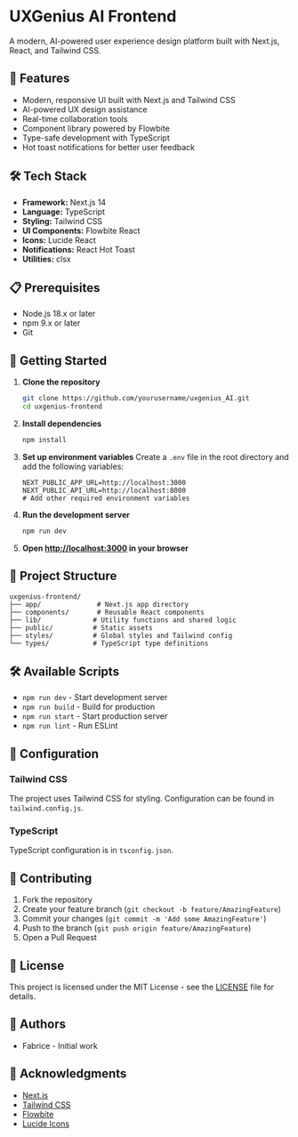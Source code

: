 # UXGenius AI Frontend

A modern, AI-powered user experience design platform built with Next.js, React, and Tailwind CSS.

## 🚀 Features

- Modern, responsive UI built with Next.js and Tailwind CSS
- AI-powered UX design assistance
- Real-time collaboration tools
- Component library powered by Flowbite
- Type-safe development with TypeScript
- Hot toast notifications for better user feedback

## 🛠️ Tech Stack

- **Framework:** Next.js 14
- **Language:** TypeScript
- **Styling:** Tailwind CSS
- **UI Components:** Flowbite React
- **Icons:** Lucide React
- **Notifications:** React Hot Toast
- **Utilities:** clsx

## 📋 Prerequisites

- Node.js 18.x or later
- npm 9.x or later
- Git

## 🚀 Getting Started

1. **Clone the repository**
   ```bash
   git clone https://github.com/yourusername/uxgenius_AI.git
   cd uxgenius-frontend
   ```

2. **Install dependencies**
   ```bash
   npm install
   ```

3. **Set up environment variables**
   Create a `.env` file in the root directory and add the following variables:
   ```env
   NEXT_PUBLIC_APP_URL=http://localhost:3000
   NEXT_PUBLIC_API_URL=http://localhost:8000
   # Add other required environment variables
   ```

4. **Run the development server**
   ```bash
   npm run dev
   ```

5. **Open [http://localhost:3000](http://localhost:3000) in your browser**

## 📁 Project Structure

```
uxgenius-frontend/
├── app/              # Next.js app directory
├── components/       # Reusable React components
├── lib/             # Utility functions and shared logic
├── public/          # Static assets
├── styles/          # Global styles and Tailwind config
└── types/           # TypeScript type definitions
```

## 🛠️ Available Scripts

- `npm run dev` - Start development server
- `npm run build` - Build for production
- `npm run start` - Start production server
- `npm run lint` - Run ESLint

## 🔧 Configuration

### Tailwind CSS
The project uses Tailwind CSS for styling. Configuration can be found in `tailwind.config.js`.

### TypeScript
TypeScript configuration is in `tsconfig.json`.

## 🤝 Contributing

1. Fork the repository
2. Create your feature branch (`git checkout -b feature/AmazingFeature`)
3. Commit your changes (`git commit -m 'Add some AmazingFeature'`)
4. Push to the branch (`git push origin feature/AmazingFeature`)
5. Open a Pull Request

## 📝 License

This project is licensed under the MIT License - see the [LICENSE](LICENSE) file for details.

## 👥 Authors

- Fabrice - Initial work

## 🙏 Acknowledgments

- [Next.js](https://nextjs.org/)
- [Tailwind CSS](https://tailwindcss.com/)
- [Flowbite](https://flowbite.com/)
- [Lucide Icons](https://lucide.dev/)
